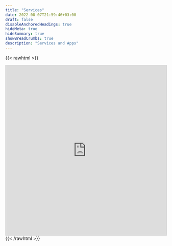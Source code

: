 ```yaml
---
title: "Services"
date: 2022-08-07T21:59:46+03:00
draft: false
disableAnchoredHeadings: true
hideMeta: true
hideSummary: true
showBreadCrumbs: true
description: "Services and Apps"
---
```


{{< rawhtml >}}
<iframe class="airtable-embed" src="https://airtable.com/embed/shrDmcJ8cFvqERIon?backgroundColor=yellow&viewControls=on" frameborder="0" onmousewheel="" width="100%" height="533" style="background: transparent; border: 1px solid #ccc;"></iframe>
{{< /rawhtml >}}

